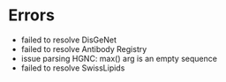# Errors

- failed to resolve DisGeNet
- failed to resolve Antibody Registry
- issue parsing HGNC: max() arg is an empty sequence
- failed to resolve SwissLipids